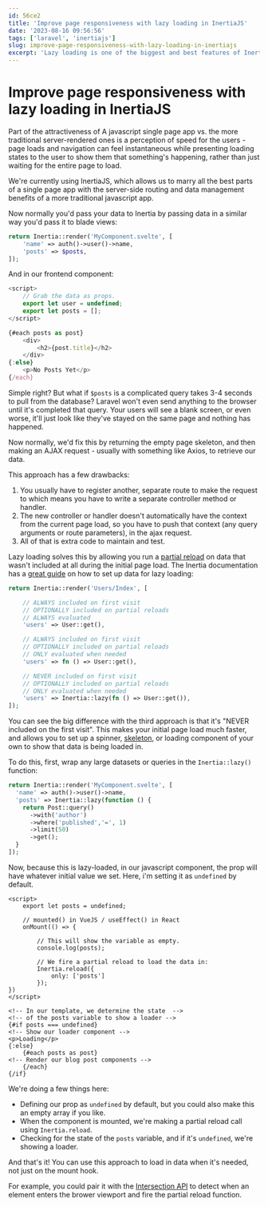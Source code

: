 ```yaml
---
id: 56ce2
title: 'Improve page responsiveness with lazy loading in InertiaJS'
date: '2023-08-16 09:56:56'
tags: ['laravel', 'inertiajs']
slug: improve-page-responsiveness-with-lazy-loading-in-inertiajs
excerpt: 'Lazy loading is one of the biggest and best features of InertiaJS.'
---
```


# Improve page responsiveness with lazy loading in InertiaJS

Part of the attractiveness of A javascript single page app vs. the more traditional server-rendered ones is a perception
of speed for the users - page loads and navigation can feel instantaneous while presenting loading states to the user to
show them that something's happening, rather than just waiting for the entire page to load.

We're currently using InertiaJS, which allows us to marry all the best parts of a single page app with the server-side
routing and data management benefits of a more traditional javascript app.

Now normally you'd pass your data to Inertia by passing data in a similar way you'd pass it to blade views:

```php
return Inertia::render('MyComponent.svelte', [
    'name' => auth()->user()->name,
    'posts' => $posts,
]);
```

And in our frontend component:

```js
<script>
    // Grab the data as props.
    export let user = undefined;
    export let posts = [];
</script>

{#each posts as post}
    <div>
        <h2>{post.title}</h2>
    </div>
{:else}
    <p>No Posts Yet</p>
{/each}
```

Simple right? But what if `$posts` is a complicated query takes 3-4 seconds to pull from the database? Laravel won't
even send anything to the browser until it's completed that query. Your users will see a blank screen, or even worse,
it'll just look like they've stayed on the same page and nothing has happened.

Now normally, we'd fix this by returning the empty page skeleton, and then making an AJAX request - usually with
something like Axios, to retrieve our data.

This approach has a few drawbacks:

1. You usually have to register another, separate route to make the request to which means you have to write a separate
   controller method or handler.
2. The new controller or handler doesn't automatically have the context from the current page load, so you have to push
   that context (any query arguments or route parameters), in the ajax request.
3. All of that is extra code to maintain and test.

Lazy loading solves this by allowing you run a [partial reload](https://inertiajs.com/partial-reloads#top) on data that
wasn't included at all during the initial page load. The Inertia documentation has
a [great guide](https://inertiajs.com/partial-reloads#lazy-data-evaluation) on how to set up data for lazy loading:

```php MyController.php
return Inertia::render('Users/Index', [

    // ALWAYS included on first visit
    // OPTIONALLY included on partial reloads
    // ALWAYS evaluated
    'users' => User::get(),

    // ALWAYS included on first visit
    // OPTIONALLY included on partial reloads
    // ONLY evaluated when needed
    'users' => fn () => User::get(),

    // NEVER included on first visit
    // OPTIONALLY included on partial reloads
    // ONLY evaluated when needed
    'users' => Inertia::lazy(fn () => User::get()),
]);
```

You can see the big difference with the third approach is that it's "NEVER included on the first visit". This makes your
initial page load much faster, and allows you to set up a
spinner, [skeleton](https://www.google.com/search?q=ui+skeleton), or loading component of your own to show that data is
being loaded in.

To do this, first, wrap any large datasets or queries in the `Inertia::lazy()` function:

```php MyController.php
return Inertia::render('MyComponent.svelte', [
  'name' => auth()->user()->name,
  'posts' => Inertia::lazy(function () {
    return Post::query()
      ->with('author')
      ->where('published','=', 1)
      ->limit(50)
      ->get();
  }
]);
```

Now, because this is lazy-loaded, in our javascript component, the prop will have whatever initial value we set. Here,
i'm setting it as `undefined` by default.

```svelte
<script>
    export let posts = undefined;

    // mounted() in VueJS / useEffect() in React
    onMount(() => {

        // This will show the variable as empty.
        console.log(posts);

        // We fire a partial reload to load the data in:
        Inertia.reload({
            only: ['posts']
        });
})
</script>

<!-- In our template, we determine the state  -->
<!-- of the posts variable to show a loader -->
{#if posts === undefined}
<!-- Show our loader component -->
<p>Loading</p>
{:else}
    {#each posts as post}
<!-- Render our blog post components -->
    {/each}
{/if}
```

We're doing a few things here:

- Defining our prop as `undefined` by default, but you could also make this an empty array if you like.
- When the component is mounted, we're making a partial reload call using `Inertia.reload`.
- Checking for the state of the `posts` variable, and if it's `undefined`, we're showing a loader.

And that's it! You can use this approach to load in data when it's needed, not just on the mount hook.

For example, you could pair it with
the [Intersection API](https://developer.mozilla.org/en-US/docs/Web/API/Intersection_Observer_API) to detect when an
element enters the brower viewport and fire the partial reload function.
